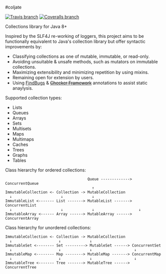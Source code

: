 #coljate

[![Travis branch](https://img.shields.io/travis/ollierob/coljate/master.svg)](https://travis-ci.org/ollierob/coljate)
[![Coveralls branch](https://img.shields.io/coveralls/ollierob/coljate/master.svg)](https://coveralls.io/github/ollierob/coljate?branch=master)

Collections library for Java 8+

Inspired by the SLF4J re-working of loggers, this project aims to be functionally equivalent to Java's collection library but offer syntactic improvements by:

  * Classifying collections as one of mutable, immutable, or read-only.
  * Avoiding unsuitable & unsafe methods, such as mutators on immutable collections.
  * Maximizing extensibility and minimizing repetition by using mixins.
  * Remaining open for extension by users.
  * Using [FindBugs](http://findbugs.sourceforge.net/) & ~~[Checker Framework](http://types.cs.washington.edu/checker-framework/)~~ annotations to assist static anaylysis.

Supported collection types:

 * Lists
 * Queues
 * Arrays
 * Sets
 * Multisets
 * Maps
 * Multimaps
 * Caches
 * Trees
 * Graphs 
 * Tables

Class hierarchy for ordered collections:

```
                                     Queue -------------> ConcurrentQueue
                                       ↑
ImmutableCollection <- Collection -> MutableCollection
  ↓                      ↓             ↓
ImmutableList <------- List -------> MutableList -------> ConcurrentList
  ↓                      ↓             ↓                    ↓
ImmutableArray <------ Array ------> MutableArray ------> ConcurrentArray
```

Class hierarchy for unordered collections:

```
ImmutableCollection <- Collection -> MutableCollection
  ↓                     ↓             ↓
ImmutableSet <-------- Set ---------> MutableSet ------> ConcurrentSet
  ↓                     ↓             ↓                   ↓
ImmutableMap <-------- Map --------> MutableMap -------> ConcurrentMap
  ↓                     ↓             ↓                   ↓
ImmutableTree <------- Tree -------> MutableTree ------> ConcurrentTree
```
